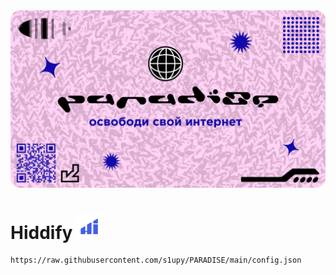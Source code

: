 <img src="PARADISE.png" alt="PARADISE"/>

# Hiddify <img src="hiddify.png" alt="Hiddify" width="40"/>
```
https://raw.githubusercontent.com/s1upy/PARADISE/main/config.json
```

